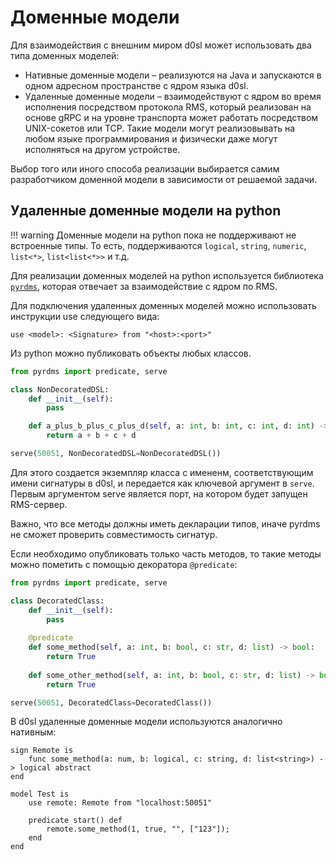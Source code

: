 # Доменные модели

Для взаимодействия с внешним миром d0sl может использовать два типа доменных моделей:

 - Нативные доменные модели – реализуются на Java и запускаются в одном адресном пространстве с ядром языка d0sl.
 - Удаленные доменные модели – взаимодействуют с ядром во время исполнения посредством протокола RMS, который реализован на основе gRPC и на уровне транспорта может работать посредством UNIX-сокетов или TCP. Такие модели могут реализовывать на любом языке программирования и физически даже могут исполняться на другом устройстве.

Выбор того или иного способа реализации выбирается самим разработчиком доменной модели в зависимости от решаемой задачи.

## Удаленные доменные модели на python

!!! warning
    Доменные модели на python пока не поддерживают не встроенные типы. То есть, поддерживаются `logical`, `string`, `numeric`, `list<*>`, `list<list<*>>` и т.д.

Для реализации доменных моделей на python используется библиотека [`pyrdms`](https://pypi.org/project/pyrdms/), которая отвечает за взаимодействие с ядром по RMS.

Для подключения удаленных доменных моделей можно использовать инструкции use следующего вида:
```d0sl
use <model>: <Signature> from "<host>:<port>"
```

Из python можно публиковать объекты любых классов.

```python
from pyrdms import predicate, serve

class NonDecoratedDSL:
    def __init__(self):
        pass

    def a_plus_b_plus_c_plus_d(self, a: int, b: int, c: int, d: int) -> int:
        return a + b + c + d

serve(50051, NonDecoratedDSL=NonDecoratedDSL())
```

Для этого создается экземпляр класса с имененм, соответствующим имени сигнатуры в d0sl, и передается как ключевой аргумент в `serve`. Первым аргументом serve является порт, на котором будет запущен RMS-сервер.

Важно, что все методы должны иметь декларации типов, иначе pyrdms не сможет проверить совместимость сигнатур. 

Если необходимо опубликовать только часть методов, то такие методы можно пометить с помощью декоратора `@predicate`:

```python
from pyrdms import predicate, serve

class DecoratedClass:
    def __init__(self):
        pass
    
    @predicate
    def some_method(self, a: int, b: bool, c: str, d: list) -> bool:
        return True
    
    def some_other_method(self, a: int, b: bool, c: str, d: list) -> bool:
        return True

serve(50051, DecoratedClass=DecoratedClass())
```

В d0sl удаленные доменные модели используются аналогично нативным:
```d0sl
sign Remote is
    func some_method(a: num, b: logical, c: string, d: list<string>) -> logical abstract
end

model Test is
    use remote: Remote from "localhost:50051"
    
    predicate start() def
        remote.some_method(1, true, "", ["123"]);
    end 
end
```
